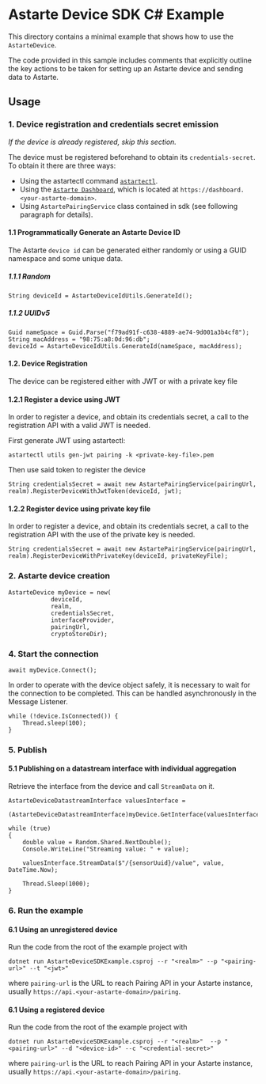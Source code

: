 <!-- This file is part of Astarte.

Copyright 2023 SECO Mind Srl

SPDX-License-Identifier: Apache-2.0 -->

# Astarte Device SDK C# Example

This directory contains a minimal example that shows how to use the `AstarteDevice`.

The code provided in this sample includes comments that explicitly outline the key actions 
to be taken for setting up an Astarte device and sending data to Astarte.

## Usage

### 1. Device registration and credentials secret emission

*If the device is already registered, skip this section.*

The device must be registered beforehand to obtain its `credentials-secret`.
To obtain it there are three ways:
- Using the astartectl command [`astartectl`](https://github.com/astarte-platform/astartectl).
- Using the [`Astarte Dashboard`](https://docs.astarte-platform.org/snapshot/015-astarte_dashboard.html), which is located at `https://dashboard.<your-astarte-domain>`.
- Using `AstartePairingService` class contained in sdk (see following paragraph for details).

#### 1.1 Programmatically Generate an Astarte Device ID

The Astarte `device id` can be generated either randomly or using a GUID namespace and some unique data.

##### 1.1.1 Random

``` CSharp
String deviceId = AstarteDeviceIdUtils.GenerateId();
```

##### 1.1.2 UUIDv5

``` CSharp
Guid nameSpace = Guid.Parse("f79ad91f-c638-4889-ae74-9d001a3b4cf8");
String macAddress = "98:75:a8:0d:96:db";
deviceId = AstarteDeviceIdUtils.GenerateId(nameSpace, macAddress);
```

#### 1.2. Device Registration

The device can be registered either with JWT or with a private key file

#### 1.2.1 Register a device using JWT

In order to register a device, and obtain its credentials secret, a call to the registration API with a valid JWT is needed.

First generate JWT using astartectl:
```
astartectl utils gen-jwt pairing -k <private-key-file>.pem
```
Then use said token to register the device
```CSharp
String credentialsSecret = await new AstartePairingService(pairingUrl, realm).RegisterDeviceWithJwtToken(deviceId, jwt);
```

#### 1.2.2 Register device using private key file

In order to register a device, and obtain its credentials secret, a call to the registration API with the use of the private key is needed.

``` CSharp
String credentialsSecret = await new AstartePairingService(pairingUrl, realm).RegisterDeviceWithPrivateKey(deviceId, privateKeyFile);
```

### 2. Astarte device creation

``` CSharp
AstarteDevice myDevice = new(
            deviceId,
            realm,
            credentialsSecret,
            interfaceProvider,
            pairingUrl,
            cryptoStoreDir);
```

### 4. Start the connection

``` CSharp
await myDevice.Connect();
```

In order to operate with the device object safely, it is necessary to wait for the connection to be completed. This can be handled asynchronously in the Message Listener.

``` CSharp
while (!device.IsConnected()) {
    Thread.sleep(100);
}
```

### 5. Publish

#### 5.1 Publishing on a datastream interface with individual aggregation

Retrieve the interface from the device and call `StreamData` on it.

``` CSharp 
AstarteDeviceDatastreamInterface valuesInterface =
            (AstarteDeviceDatastreamInterface)myDevice.GetInterface(valuesInterfaceName);

while (true)
{
    double value = Random.Shared.NextDouble();
    Console.WriteLine("Streaming value: " + value);

    valuesInterface.StreamData($"/{sensorUuid}/value", value, DateTime.Now);

    Thread.Sleep(1000);
}   
```

### 6. Run the example

#### 6.1 Using an unregistered device

Run the code from the root of the example project with

```
dotnet run AstarteDeviceSDKExample.csproj --r "<realm>" --p "<pairing-url>" --t "<jwt>"
```

where `pairing-url` is the URL to reach Pairing API in your Astarte instance, usually `https://api.<your-astarte-domain>/pairing`.

#### 6.1 Using a registered device

Run the code from the root of the example project with

```
dotnet run AstarteDeviceSDKExample.csproj --r "<realm>"  --p "<pairing-url>" --d "<device-id>" --c "<credential-secret>"
```

where `pairing-url` is the URL to reach Pairing API in your Astarte instance, usually `https://api.<your-astarte-domain>/pairing`.
